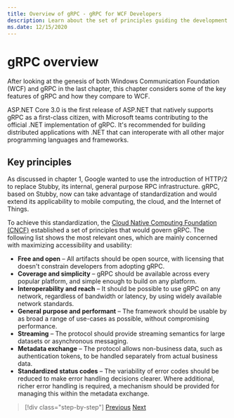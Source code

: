 ```yaml
---
title: Overview of gRPC - gRPC for WCF Developers
description: Learn about the set of principles guiding the development of gRPC.
ms.date: 12/15/2020
---
```


# gRPC overview

After looking at the genesis of both Windows Communication Foundation (WCF) and gRPC in the last chapter, this chapter considers some of the key features of gRPC and how they compare to WCF.

ASP.NET Core 3.0 is the first release of ASP.NET that natively supports gRPC as a first-class citizen, with Microsoft teams contributing to the official .NET implementation of gRPC. It's recommended for building distributed applications with .NET that can interoperate with all other major programming languages and frameworks.

## Key principles

As discussed in chapter 1, Google wanted to use the introduction of HTTP/2 to replace Stubby, its internal, general purpose RPC infrastructure. gRPC, based on Stubby, now can take advantage of standardization and would extend its applicability to mobile computing, the cloud, and the Internet of Things.

To achieve this standardization, the [Cloud Native Computing Foundation (CNCF)](https://www.cncf.io/) established a set of principles that would govern gRPC. The following list shows the most relevant ones, which are mainly concerned with maximizing accessibility and usability:

- **Free and open** – All artifacts should be open source, with licensing that doesn't constrain developers from adopting gRPC.
- **Coverage and simplicity** – gRPC should be available across every popular platform, and simple enough to build on any platform.
- **Interoperability and reach** – It should be possible to use gRPC on any network, regardless of bandwidth or latency, by using widely available network standards.
- **General purpose and performant** – The framework should be usable by as broad a range of use-cases as possible, without compromising performance.
- **Streaming** – The protocol should provide streaming semantics for large datasets or asynchronous messaging.
- **Metadata exchange** – The protocol allows non-business data, such as authentication tokens, to be handled separately from actual business data.
- **Standardized status codes** – The variability of error codes should be reduced to make error handling decisions clearer. Where additional, richer error handling is required, a mechanism should be provided for managing this within the metadata exchange.

>[!div class="step-by-step"]
>[Previous](introduction.md)
>[Next](approach.md)
